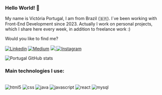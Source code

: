 ### Hello World! 👋

My name is Victória Portugal, I am from Brazil (🇧🇷). I´ve been working with Front-End Development since 2023. Actually I work on personal projects, which I share here every week, in addition to freelance work :)

Would you like to find me?

[![Linkedin](https://img.shields.io/badge/LinkedIn-0077B5?style=for-the-badge&logo=linkedin&logoColor=white)](https://www.linkedin.com/in/devvictoriafernandes/)
[![Medium](https://img.shields.io/badge/Medium-12100E?style=for-the-badge&logo=medium&logoColor=white)](https://medium.com/@victoria.poortugal)
<a href="victoria.poortugal@gmail.com"><img src="https://img.shields.io/badge/Gmail-D14836?style=for-the-badge&logo=gmail&logoColor=white" target="_blank">
[![Instagram](https://img.shields.io/badge/Instagram-E4405F?style=for-the-badge&logo=instagram&logoColor=white)](https://www.instagram.com/vic.toshia)

![Portugal GitHub stats](https://github-readme-stats.vercel.app/api?username=victoriaportugal&show_icons=true&theme=radical)

### Main technologies I use:

<div style="display:inline_block"><br/>
    <img align="center" alt="html5" src="https://img.shields.io/badge/HTML5-E34F26?style=for-the-badge&logo=html5&logoColor=white"/>
    <img align="center" alt="css" src="https://img.shields.io/badge/CSS-239120?&style=for-the-badge&logo=css3&logoColor=white"/>
    <img align="center" alt="java" src="https://img.shields.io/badge/Java-ED8B00?style=for-the-badge&logo=openjdk&logoColor=white"/>
    <img align="center" alt="javascript" src="https://img.shields.io/badge/JavaScript-F7DF1E?style=for-the-badge&logo=javascript&logoColor=black"/>
    <img align="center" alt="react" src="https://img.shields.io/badge/React-20232A?style=for-the-badge&logo=react&logoColor=61DAFB"/>
    <img align="center" alt="mysql" src="https://img.shields.io/badge/MySQL-00000F?style=for-the-badge&logo=mysql&logoColor=white"/>

</div>
